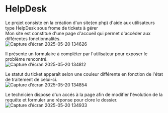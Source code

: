 # HelpDesk
Le projet consiste en la création d'un site(en php) d'aide aux utilisateurs type HelpDesk sous frome de tickets à gérer </br>
Mon site est constitué d'une page d'accueil qui permet d'accéder aux différentes fonctionnalités. </br>
![Capture d’écran 2025-05-20 134626](https://github.com/user-attachments/assets/d9186272-4c6b-4082-a646-e8843b945455)

Il présente un formulaire à compléter par l'utilisateur pour exposer le problème rencontré. </br>
![Capture d’écran 2025-05-20 134812](https://github.com/user-attachments/assets/60b557e2-9aea-43eb-bfcc-70174e2d3e37)

Le statut du ticket apparaît selon une couleur différente en fonction de l'état de traitement de celui-ci. </br>
![Capture d’écran 2025-05-20 134854](https://github.com/user-attachments/assets/c64378f1-3005-4bac-8509-f1d745857682)

Le technicien dispose d'un accés à la page afin de modifier l'évolution de la requête et formuler une réponse pour clore le dossier. </br>
![Capture d’écran 2025-05-20 134933](https://github.com/user-attachments/assets/f80978eb-18f4-45a3-9080-60320216f58a)
